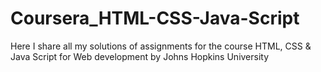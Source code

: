 # Coursera_HTML-CSS-Java-Script
Here I share all my solutions of assignments for the course HTML, CSS &amp; Java Script for Web development by Johns Hopkins University
